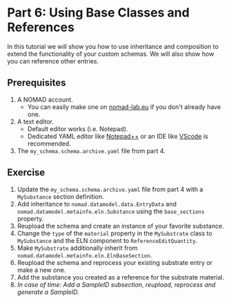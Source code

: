 # Part 6: Using Base Classes and References

In this tutorial we will show you how to use inheritance and composition to extend the functionality of your custom schemas. We will also show how you can reference other entries.

## Prerequisites
1. A NOMAD account.
    - You can easily make one on 
    [nomad-lab.eu](https://nomad-lab.eu/fairdi/keycloak/auth/realms/fairdi_nomad_prod/login-actions/registration?client_id=nomad_public&tab_id=X58B5qImrj8) 
    if you don't already have one.
2. A text editor.
    - Default editor works (i.e. Notepad).
    - Dedicated YAML editor like [Notepad++](https://notepad-plus-plus.org/) or an IDE 
    like [VScode](https://code.visualstudio.com/) is recommended.
3. The `my_schema.schema.archive.yaml` file from part 4.

## Exercise
1. Update the `my_schema.schema.archive.yaml` file from part 4 with a `MySubstance` 
section definition.
2. Add inheritance to `nomad.datamodel.data.EntryData` and 
`nomad.datamodel.metainfo.eln.Substance` using the `base_sections` property.
3. Reupload the schema and create an instance of your favorite substance.
4. Change the `type` of the `material` property in the `MySubstrate` class to 
`MySubstance` and the ELN component to `ReferenceEditQuantity`.
5. Make `MySubstrate` additionally inherit from 
`nomad.datamodel.metainfo.eln.ElnBaseSection`.
6. Reupload the schema and reprocess your existing substrate entry or make a new one.
7. Add the substance you created as a reference for the substrate material.
8. *In case of time: Add a SampleID subsection, reupload, reprocess and generate a 
SampleID.*